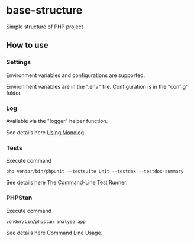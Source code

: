# base-structure
Simple structure of PHP project

## How to use 

### Settings

Environment variables and configurations are supported.

Environment variables are in the ".env" file.
Configuration is in the "config" folder.

### Log

Available via the "logger" helper function.

See details here [Using Monolog](https://github.com/Seldaek/monolog/blob/main/doc/01-usage.md).

### Tests
Execute command 

`php vendor/bin/phpunit --testsuite Unit --testdox --testdox-summary`

See details here [The Command-Line Test Runner](https://docs.phpunit.de/en/11.5/textui.html).

### PHPStan
Execute command

`vendor/bin/phpstan analyse app`

See details here [Command Line Usage](https://phpstan.org/user-guide/command-line-usage).
